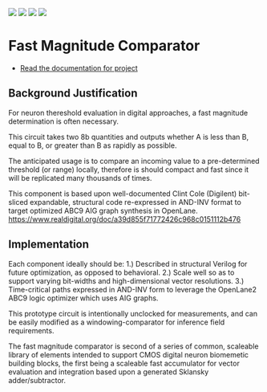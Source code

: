 ![](../../workflows/gds/badge.svg) ![](../../workflows/docs/badge.svg) ![](../../workflows/test/badge.svg) ![](../../workflows/fpga/badge.svg)

# Fast Magnitude Comparator

- [Read the documentation for project](docs/info.md)

## Background Justification

For neuron thereshold evaluation in digital approaches, a fast magnitude determination is often necessary.

This circuit takes two 8b quantities and outputs whether A is less than B, equal to B, or greater than B as rapidly as possible.

The anticipated usage is to compare an incoming value to a pre-determined threshold (or range) locally, therefore is should compact and fast since it will be replicated many thousands of times.

This component is based upon well-documented Clint Cole (Digilent) bit-sliced expandable, structural code re-expressed in AND-INV format to target optimized ABC9 AIG graph synthesis in OpenLane. https://www.realdigital.org/doc/a39d855f71772426c968c0151112b476

## Implementation

Each component ideally should be:
1.) Described in structural Verilog for future optimization, as opposed to behavioral.
2.) Scale well so as to support varying bit-widths and high-dimensional vector resolutions.
3.) Time-critical paths expressed in AND-INV form to leverage the OpenLane2 ABC9 logic optimizer which uses AIG graphs.

This prototype circuit is intentionally unclocked for measurements, and can be easily modified as a windowing-comparator for inference field requirements.

The fast magnitude comparator is second of a series of common, scaleable library of elements intended to support CMOS digital neuron biomemetic building blocks, the first being a scaleable fast accumulator for vector evaluation and integration based upon a generated Sklansky adder/subtractor.


